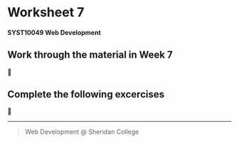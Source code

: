 # Worksheet 7
#### SYST10049 Web Development

## Work through the material in Week 7

:construction:

## Complete the following excercises

:construction:







---

> Web Development @ Sheridan College

